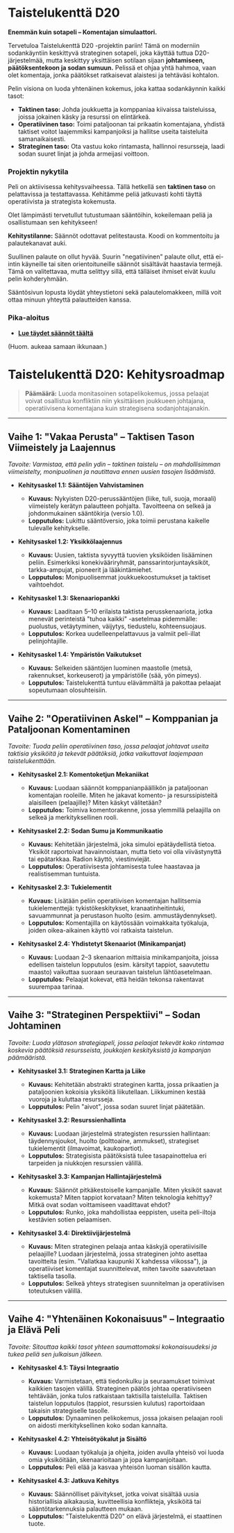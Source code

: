 # Taistelukenttä D20

**Enemmän kuin sotapeli – Komentajan simulaattori.**

Tervetuloa Taistelukenttä D20 -projektin pariin! Tämä on moderniin sodankäyntiin keskittyvä strateginen sotapeli, joka käyttää tuttua D20-järjestelmää, mutta keskittyy yksittäisen sotilaan sijaan **johtamiseen, päätöksentekoon ja sodan sumuun.** Pelissä et ohjaa yhtä hahmoa, vaan olet komentaja, jonka päätökset ratkaisevat alaistesi ja tehtäväsi kohtalon.

Pelin visiona on luoda yhtenäinen kokemus, joka kattaa sodankäynnin kaikki tasot:

* **Taktinen taso:** Johda joukkuetta ja komppaniaa kiivaissa taisteluissa, joissa jokainen käsky ja resurssi on elintärkeä.
* **Operatiivinen taso:** Toimi pataljoonan tai prikaatin komentajana, yhdistä taktiset voitot laajemmiksi kampanjoiksi ja hallitse useita taisteluita samanaikaisesti.
* **Strateginen taso:** Ota vastuu koko rintamasta, hallinnoi resursseja, laadi sodan suuret linjat ja johda armeijasi voittoon.

### Projektin nykytila

Peli on aktiivisessa kehitysvaiheessa. Tällä hetkellä sen **taktinen taso** on pelattavissa ja testattavassa. Kehitämme peliä jatkuvasti kohti täyttä operatiivista ja strategista kokemusta.

Olet lämpimästi tervetullut tutustumaan sääntöihin, kokeilemaan peliä ja osallistumaan sen kehitykseen!

**Kehitystilanne:** Säännöt odottavat pelitestausta. Koodi on kommentoitu ja palautekanavat auki.

Suullinen palaute on ollut hyvää. Suurin "negatiivinen" palaute ollut, että ei-intin käyneille tai siten orientoituneille säännöt sisältävät haastavia termejä. Tämä on valitettavaa, mutta selittyy sillä, että tälläiset ihmiset eivät kuulu pelin kohderyhmään.

Sääntösivun lopusta löydät yhteystietoni sekä palautelomakkeen, millä voit ottaa minuun yhteyttä palautteiden kanssa.

### Pika-aloitus

* **[Lue täydet säännöt täältä](https://akselilarikka.github.io/taistelukentta)**

(Huom. aukeaa samaan ikkunaan.)

# Taistelukenttä D20: Kehitysroadmap

> **Päämäärä:** Luoda monitasoinen sotapelikokemus, jossa pelaajat voivat osallistua konfliktiin niin yksittäisen joukkueen johtajana, operatiivisena komentajana kuin strategisena sodanjohtajanakin.

---

## Vaihe 1: "Vakaa Perusta" – Taktisen Tason Viimeistely ja Laajennus

*Tavoite: Varmistaa, että pelin ydin – taktinen taistelu – on mahdollisimman viimeistelty, monipuolinen ja nautittava ennen uusien tasojen lisäämistä.*

* **Kehitysaskel 1.1: Sääntöjen Vahvistaminen**
    * **Kuvaus:** Nykyisten D20-perussääntöjen (liike, tuli, suoja, moraali) viimeistely kerätyn palautteen pohjalta. Tavoitteena on selkeä ja johdonmukainen sääntökirja (versio 1.0).
    * **Lopputulos:** Lukittu sääntöversio, joka toimii perustana kaikelle tulevalle kehitykselle.

* **Kehitysaskel 1.2: Yksikkölaajennus**
    * **Kuvaus:** Uusien, taktista syvyyttä tuovien yksiköiden lisääminen peliin. Esimerkiksi konekivääriryhmät, panssarintorjuntayksiköt, tarkka-ampujat, pioneerit ja lääkintämiehet.
    * **Lopputulos:** Monipuolisemmat joukkuekoostumukset ja taktiset vaihtoehdot.

* **Kehitysaskel 1.3: Skenaariopankki**
    * **Kuvaus:** Laaditaan 5–10 erilaista taktista perusskenaariota, jotka menevät perinteistä "tuhoa kaikki" -asetelmaa pidemmälle: puolustus, vetäytyminen, väijytys, tiedustelu, kohteensuojaus.
    * **Lopputulos:** Korkea uudelleenpelattavuus ja valmiit peli-illat pelinjohtajille.

* **Kehitysaskel 1.4: Ympäristön Vaikutukset**
    * **Kuvaus:** Selkeiden sääntöjen luominen maastolle (metsä, rakennukset, korkeuserot) ja ympäristölle (sää, yön pimeys).
    * **Lopputulos:** Taistelukenttä tuntuu elävämmältä ja pakottaa pelaajat sopeutumaan olosuhteisiin.

---

## Vaihe 2: "Operatiivinen Askel" – Komppanian ja Pataljoonan Komentaminen

*Tavoite: Tuoda peliin operatiivinen taso, jossa pelaajat johtavat useita taktisia yksiköitä ja tekevät päätöksiä, jotka vaikuttavat laajempaan taistelukenttään.*

* **Kehitysaskel 2.1: Komentoketjun Mekaniikat**
    * **Kuvaus:** Luodaan säännöt komppanianpäällikön ja pataljoonan komentajan rooleille. Miten he jakavat komento- ja resurssipisteitä alaisilleen (pelaajille)? Miten käskyt välitetään?
    * **Lopputulos:** Toimiva komentorakenne, jossa ylemmillä pelaajilla on selkeä ja merkityksellinen rooli.

* **Kehitysaskel 2.2: Sodan Sumu ja Kommunikaatio**
    * **Kuvaus:** Kehitetään järjestelmä, joka simuloi epätäydellistä tietoa. Yksiköt raportoivat havainnoistaan, mutta tieto voi olla viivästynyttä tai epätarkkaa. Radion käyttö, viestinviejät.
    * **Lopputulos:** Operatiivisesta johtamisesta tulee haastavaa ja realistisemman tuntuista.

* **Kehitysaskel 2.3: Tukielementit**
    * **Kuvaus:** Lisätään peliin operatiivisen komentajan hallitsemia tukielementtejä: tykistökeskitykset, kranaatinheitintuki, savuammunnat ja perustason huolto (esim. ammustäydennykset).
    * **Lopputulos:** Komentajilla on käytössään voimakkaita työkaluja, joiden oikea-aikainen käyttö voi ratkaista taistelun.

* **Kehitysaskel 2.4: Yhdistetyt Skenaariot (Minikampanjat)**
    * **Kuvaus:** Luodaan 2–3 skenaarion mittaisia minikampanjoita, joissa edellisen taistelun lopputulos (esim. kärsityt tappiot, saavutettu maasto) vaikuttaa suoraan seuraavan taistelun lähtöasetelmaan.
    * **Lopputulos:** Pelaajat kokevat, että heidän tekonsa rakentavat suurempaa tarinaa.

---

## Vaihe 3: "Strateginen Perspektiivi" – Sodan Johtaminen

*Tavoite: Luoda ylätason strategiapeli, jossa pelaajat tekevät koko rintamaa koskevia päätöksiä resursseista, joukkojen keskityksistä ja kampanjan päämääristä.*

* **Kehitysaskel 3.1: Strateginen Kartta ja Liike**
    * **Kuvaus:** Kehitetään abstrakti strateginen kartta, jossa prikaatien ja pataljoonien kokoisia yksiköitä liikutellaan. Liikkuminen kestää vuoroja ja kuluttaa resursseja.
    * **Lopputulos:** Pelin "aivot", jossa sodan suuret linjat päätetään.

* **Kehitysaskel 3.2: Resurssienhallinta**
    * **Kuvaus:** Luodaan järjestelmä strategisten resurssien hallintaan: täydennysjoukot, huolto (polttoaine, ammukset), strategiset tukielementit (ilmavoimat, kaukopartiot).
    * **Lopputulos:** Strategisista päätöksistä tulee tasapainottelua eri tarpeiden ja niukkojen resurssien välillä.

* **Kehitysaskel 3.3: Kampanjan Hallintajärjestelmä**
    * **Kuvaus:** Säännöt pitkäkestoiselle kampanjalle. Miten yksiköt saavat kokemusta? Miten tappiot korvataan? Miten teknologia kehittyy? Mitkä ovat sodan voittamiseen vaadittavat ehdot?
    * **Lopputulos:** Runko, joka mahdollistaa eeppisten, useita peli-iltoja kestävien sotien pelaamisen.

* **Kehitysaskel 3.4: Direktiivijärjestelmä**
    * **Kuvaus:** Miten strateginen pelaaja antaa käskyjä operatiivisille pelaajille? Luodaan järjestelmä, jossa strateginen johto asettaa tavoitteita (esim. "Vallatkaa kaupunki X kahdessa viikossa"), ja operatiiviset komentajat suunnittelevat, miten tavoite saavutetaan taktisella tasolla.
    * **Lopputulos:** Selkeä yhteys strategisen suunnitelman ja operatiivisen toteutuksen välillä.

---

## Vaihe 4: "Yhtenäinen Kokonaisuus" – Integraatio ja Elävä Peli

*Tavoite: Sitouttaa kaikki tasot yhteen saumattomaksi kokonaisuudeksi ja tukea peliä sen julkaisun jälkeen.*

* **Kehitysaskel 4.1: Täysi Integraatio**
    * **Kuvaus:** Varmistetaan, että tiedonkulku ja seuraamukset toimivat kaikkien tasojen välillä. Strateginen päätös johtaa operatiiviseen tehtävään, jonka tulos ratkaistaan taktisilla taisteluilla. Taktisen taistelun lopputulos (tappiot, resurssien kulutus) raportoidaan takaisin strategiselle tasolle.
    * **Lopputulos:** Dynaaminen pelikokemus, jossa jokaisen pelaajan rooli on aidosti merkityksellinen koko sodan kannalta.

* **Kehitysaskel 4.2: Yhteisötyökalut ja Sisältö**
    * **Kuvaus:** Luodaan työkaluja ja ohjeita, joiden avulla yhteisö voi luoda omia yksiköitään, skenaarioitaan ja jopa kampanjoitaan.
    * **Lopputulos:** Peli elää ja kasvaa yhteisön luoman sisällön kautta.

* **Kehitysaskel 4.3: Jatkuva Kehitys**
    * **Kuvaus:** Säännölliset päivitykset, jotka voivat sisältää uusia historiallisia aikakausia, kuvitteellisia konflikteja, yksiköitä tai sääntötarkennuksia palautteen mukaan.
    * **Lopputulos:** "Taistelukenttä D20" on elävä järjestelmä, ei staattinen tuote.